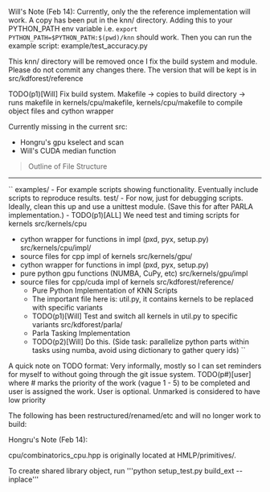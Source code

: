 


Will's Note (Feb 14):
Currently, only the the reference implementation will work. A copy has been put in the knn/ directory.
Adding this to your PYTHON_PATH env variable i.e. `export PYTHON_PATH=$PYTHON_PATH:$(pwd)/knn` should work.
Then you can run the example script: example/test_accuracy.py

This knn/ directory will be removed once I fix the build system and module. Please do not commit any changes there. 
The version that will be kept is in src/kdforest/reference

TODO(p1)[Will] Fix build system. 
Makefile -> copies to build directory
         -> runs makefile in kernels/cpu/makefile, kernels/cpu/makefile to compile object files and cython wrapper

Currently missing in the current src:
- Hongru's gpu kselect and scan
- Will's CUDA median function



>Outline of File Structure
--------------
``
examples/
    - For example scripts showing functionality. Eventually include scripts to reproduce results. 
test/
    - For now, just for debugging scripts. Ideally, clean this up and use a unittest module. (Save this for after PARLA implementation.)
    - TODO(p1)[ALL] We need test and timing scripts for kernels
src/kernels/cpu
- cython wrapper for functions in impl (pxd, pyx, setup.py)
src/kernels/cpu/impl/
- source files for cpp impl of kernels
src/kernels/gpu/
- cython wrapper for functions in impl (pxd, pyx, setup.py)
- pure python gpu functions (NUMBA, CuPy, etc)
src/kernels/gpu/impl
- source files for cpp/cuda impl of kernels
src/kdforest/reference/
    - Pure Python Implementation of KNN Scripts
    - The important file here is: util.py, it contains kernels to be replaced with specific variants
    - TODO(p1)[Will] Test and switch all kernels in util.py to specific variants
src/kdforest/parla/
    - Parla Tasking Implementation
    - TODO(p2)[Will] Do this. (Side task: parallelize python parts within tasks using numba, avoid using dictionary to gather query ids)
``

A quick note on TODO format:
    Very informally, mostly so I can set reminders for myself to without going through the git issue system. 
    TODO(p#)[user] where # marks the priority of the work (vague 1 - 5) to be completed and user is assigned the work. User is optional.
    Unmarked is considered to have low priority


The following has been restructured/renamed/etc and will no longer work to build:

Hongru's Note (Feb 14):

cpu/combinatorics_cpu.hpp is originally located at HMLP/primitives/. 

To create shared library object, run 
'''python setup_test.py build_ext --inplace'''
 

